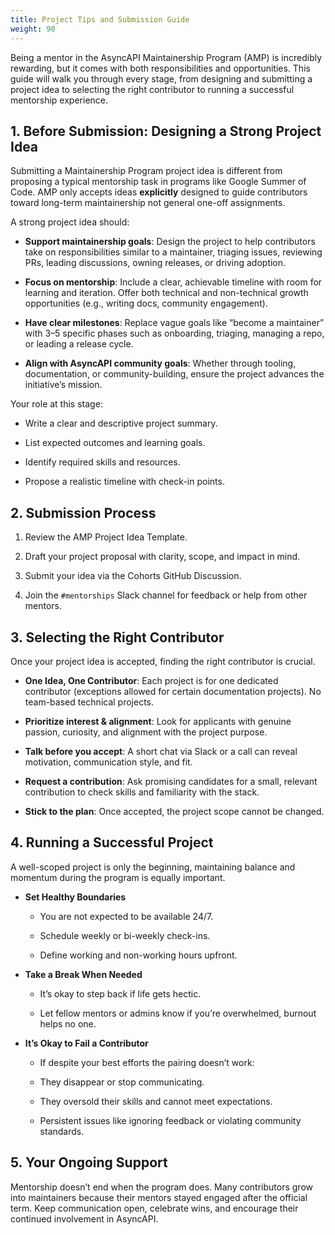 ```yaml
---
title: Project Tips and Submission Guide
weight: 90
---
```


Being a mentor in the AsyncAPI Maintainership Program (AMP) is incredibly rewarding, but it comes with both responsibilities and opportunities. This guide will walk you through every stage, from designing and submitting a project idea to selecting the right contributor to running a successful mentorship experience.

## 1. Before Submission: Designing a Strong Project Idea

Submitting a Maintainership Program project idea is different from proposing a typical mentorship task in programs like Google Summer of Code. AMP only accepts ideas **explicitly** designed to guide contributors toward long-term maintainership not general one-off assignments.

A strong project idea should:

- **Support maintainership goals**: Design the project to help contributors take on responsibilities similar to a maintainer, triaging issues, reviewing PRs, leading discussions, owning releases, or driving adoption.

- **Focus on mentorship**: Include a clear, achievable timeline with room for learning and iteration. Offer both technical and non-technical growth opportunities (e.g., writing docs, community engagement).

- **Have clear milestones**: Replace vague goals like “become a maintainer” with 3–5 specific phases such as onboarding, triaging, managing a repo, or leading a release cycle.

- **Align with AsyncAPI community goals**: Whether through tooling, documentation, or community-building, ensure the project advances the initiative’s mission.

Your role at this stage:

- Write a clear and descriptive project summary.

- List expected outcomes and learning goals.

- Identify required skills and resources.

- Propose a realistic timeline with check-in points.

## 2. Submission Process

1. Review the AMP Project Idea Template.

2. Draft your project proposal with clarity, scope, and impact in mind.

3. Submit your idea via the Cohorts GitHub Discussion.

4. Join the `#mentorships` Slack channel for feedback or help from other mentors.

## 3. Selecting the Right Contributor

Once your project idea is accepted, finding the right contributor is crucial.

- **One Idea, One Contributor**: Each project is for one dedicated contributor (exceptions allowed for certain documentation projects). No team-based technical projects.

- **Prioritize interest & alignment**: Look for applicants with genuine passion, curiosity, and alignment with the project purpose.

- **Talk before you accept**: A short chat via Slack or a call can reveal motivation, communication style, and fit.

- **Request a contribution**: Ask promising candidates for a small, relevant contribution to check skills and familiarity with the stack.

- **Stick to the plan**: Once accepted, the project scope cannot be changed.

## 4. Running a Successful Project

A well-scoped project is only the beginning, maintaining balance and momentum during the program is equally important.

- **Set Healthy Boundaries**
   
   - You are not expected to be available 24/7.

   - Schedule weekly or bi-weekly check-ins.

   - Define working and non-working hours upfront.


- **Take a Break When Needed**

   - It’s okay to step back if life gets hectic.

   - Let fellow mentors or admins know if you’re overwhelmed, burnout helps no one.

- **It’s Okay to Fail a Contributor**

   - If despite your best efforts the pairing doesn’t work:

   - They disappear or stop communicating.

   - They oversold their skills and cannot meet expectations.

   - Persistent issues like ignoring feedback or violating community standards.

## 5. Your Ongoing Support

Mentorship doesn’t end when the program does. Many contributors grow into maintainers because their mentors stayed engaged after the official term. Keep communication open, celebrate wins, and encourage their continued involvement in AsyncAPI.
